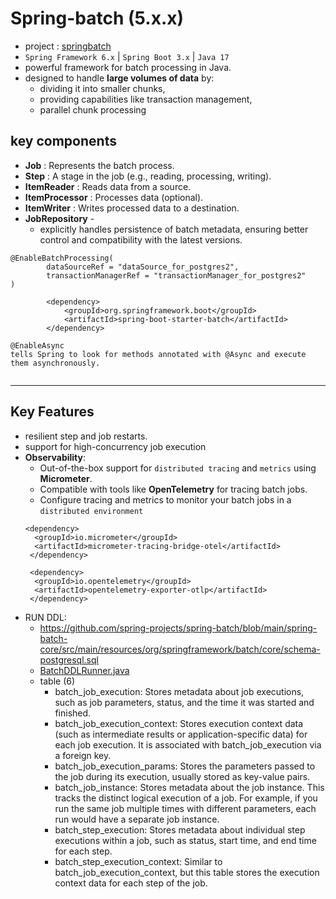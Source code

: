 # Spring-batch (5.x.x)
- project : [springbatch](../../src/main/java/com/lekhraj/java/spring/etl/springbatch)
- `Spring Framework 6.x` | `Spring Boot 3.x` | `Java 17`
- powerful framework for batch processing in Java.
- designed to handle **large volumes of data** by:
    - dividing it into smaller chunks,
    - providing capabilities like transaction management,
    - parallel chunk processing

## key components
- **Job**     : Represents the batch process.
- **Step**    : A stage in the job (e.g., reading, processing, writing).
- **ItemReader** : Reads data from a source.
- **ItemProcessor** : Processes data (optional).
- **ItemWriter** : Writes processed data to a destination.
- **JobRepository** - 
  - explicitly handles persistence of batch metadata, ensuring better control and compatibility with the latest versions.
```
@EnableBatchProcessing(
        dataSourceRef = "dataSource_for_postgres2",
        transactionManagerRef = "transactionManager_for_postgres2"
)

		<dependency>
			<groupId>org.springframework.boot</groupId>
			<artifactId>spring-boot-starter-batch</artifactId>
		</dependency>

@EnableAsync 
tells Spring to look for methods annotated with @Async and execute them asynchronously.
		
```
---
## Key Features
- resilient step and job restarts.
- support for high-concurrency job execution
- **Observability**:
    - Out-of-the-box support for `distributed tracing` and `metrics` using **Micrometer**.
    - Compatible with tools like **OpenTelemetry** for tracing batch jobs.
    - Configure tracing and metrics to monitor your batch jobs in a `distributed environment`
  ```
  <dependency>
    <groupId>io.micrometer</groupId>
    <artifactId>micrometer-tracing-bridge-otel</artifactId>
   </dependency>
  
   <dependency>
    <groupId>io.opentelemetry</groupId>
    <artifactId>opentelemetry-exporter-otlp</artifactId>
   </dependency>

  ```
- RUN DDL:
  - https://github.com/spring-projects/spring-batch/blob/main/spring-batch-core/src/main/resources/org/springframework/batch/core/schema-postgresql.sql
  - [BatchDDLRunner.java](../../src/main/java/com/lekhraj/java/spring/etl/springbatch/BatchDDLRunner.java)
  - table (6)
    - batch_job_execution: Stores metadata about job executions, such as job parameters, status, and the time it was started and finished.
    - batch_job_execution_context: Stores execution context data (such as intermediate results or application-specific data) for each job execution. It is associated with batch_job_execution via a foreign key.
    - batch_job_execution_params: Stores the parameters passed to the job during its execution, usually stored as key-value pairs.
    - batch_job_instance: Stores metadata about the job instance. This tracks the distinct logical execution of a job. For example, if you run the same job multiple times with different parameters, each run would have a separate job instance.
    - batch_step_execution: Stores metadata about individual step executions within a job, such as status, start time, and end time for each step.
    - batch_step_execution_context: Similar to batch_job_execution_context, but this table stores the execution context data for each step of the job.

  